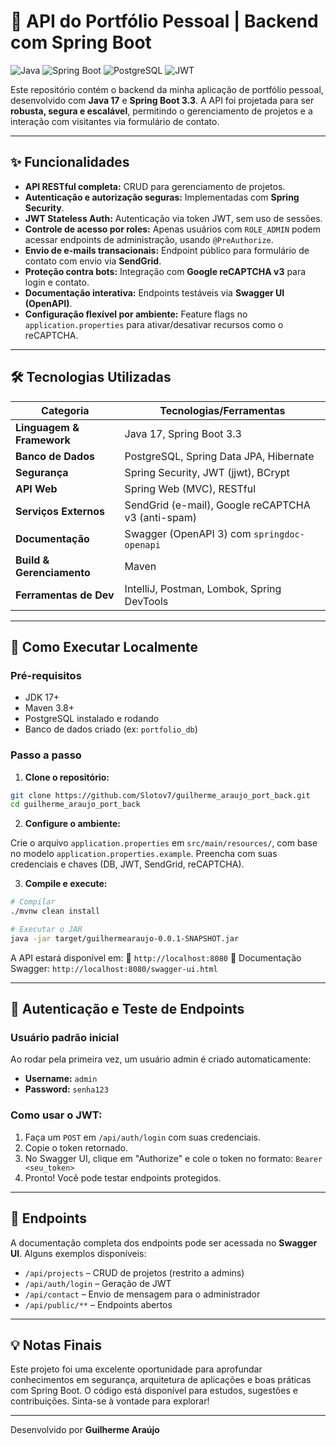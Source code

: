 # 💼 API do Portfólio Pessoal | Backend com Spring Boot

![Java](https://img.shields.io/badge/Java-17-blue?style=for-the-badge\&logo=openjdk)
![Spring Boot](https://img.shields.io/badge/Spring_Boot-3.3-green?style=for-the-badge\&logo=spring)
![PostgreSQL](https://img.shields.io/badge/PostgreSQL-16-blue?style=for-the-badge\&logo=postgresql)
![JWT](https://img.shields.io/badge/JWT-Auth-purple?style=for-the-badge\&logo=jsonwebtokens)

Este repositório contém o backend da minha aplicação de portfólio pessoal, desenvolvido com **Java 17** e **Spring Boot 3.3**.
A API foi projetada para ser **robusta, segura e escalável**, permitindo o gerenciamento de projetos e a interação com visitantes via formulário de contato.

---

## ✨ Funcionalidades

* **API RESTful completa:** CRUD para gerenciamento de projetos.
* **Autenticação e autorização seguras:** Implementadas com **Spring Security**.
* **JWT Stateless Auth:** Autenticação via token JWT, sem uso de sessões.
* **Controle de acesso por roles:** Apenas usuários com `ROLE_ADMIN` podem acessar endpoints de administração, usando `@PreAuthorize`.
* **Envio de e-mails transacionais:** Endpoint público para formulário de contato com envio via **SendGrid**.
* **Proteção contra bots:** Integração com **Google reCAPTCHA v3** para login e contato.
* **Documentação interativa:** Endpoints testáveis via **Swagger UI (OpenAPI)**.
* **Configuração flexível por ambiente:** Feature flags no `application.properties` para ativar/desativar recursos como o reCAPTCHA.

---

## 🛠️ Tecnologias Utilizadas

| Categoria                 | Tecnologias/Ferramentas                            |
| ------------------------- | -------------------------------------------------- |
| **Linguagem & Framework** | Java 17, Spring Boot 3.3                           |
| **Banco de Dados**        | PostgreSQL, Spring Data JPA, Hibernate             |
| **Segurança**             | Spring Security, JWT (jjwt), BCrypt                |
| **API Web**               | Spring Web (MVC), RESTful                          |
| **Serviços Externos**     | SendGrid (e-mail), Google reCAPTCHA v3 (anti-spam) |
| **Documentação**          | Swagger (OpenAPI 3) com `springdoc-openapi`        |
| **Build & Gerenciamento** | Maven                                              |
| **Ferramentas de Dev**    | IntelliJ, Postman, Lombok, Spring DevTools         |

---

## 🚀 Como Executar Localmente

### Pré-requisitos

* JDK 17+
* Maven 3.8+
* PostgreSQL instalado e rodando
* Banco de dados criado (ex: `portfolio_db`)

### Passo a passo

1. **Clone o repositório:**

```bash
git clone https://github.com/Slotov7/guilherme_araujo_port_back.git
cd guilherme_araujo_port_back
```

2. **Configure o ambiente:**

Crie o arquivo `application.properties` em `src/main/resources/`, com base no modelo `application.properties.example`. Preencha com suas credenciais e chaves (DB, JWT, SendGrid, reCAPTCHA).

3. **Compile e execute:**

```bash
# Compilar
./mvnw clean install

# Executar o JAR
java -jar target/guilhermearaujo-0.0.1-SNAPSHOT.jar
```

A API estará disponível em:
📍 `http://localhost:8080`
📄 Documentação Swagger: `http://localhost:8080/swagger-ui.html`

---

## 🔐 Autenticação e Teste de Endpoints

### Usuário padrão inicial

Ao rodar pela primeira vez, um usuário admin é criado automaticamente:

* **Username:** `admin`
* **Password:** `senha123`

### Como usar o JWT:

1. Faça um `POST` em `/api/auth/login` com suas credenciais.
2. Copie o token retornado.
3. No Swagger UI, clique em "Authorize" e cole o token no formato:
   `Bearer <seu_token>`
4. Pronto! Você pode testar endpoints protegidos.

---

## 📂 Endpoints

A documentação completa dos endpoints pode ser acessada no **Swagger UI**. Alguns exemplos disponíveis:

* `/api/projects` – CRUD de projetos (restrito a admins)
* `/api/auth/login` – Geração de JWT
* `/api/contact` – Envio de mensagem para o administrador
* `/api/public/**` – Endpoints abertos

---

## 💡 Notas Finais

Este projeto foi uma excelente oportunidade para aprofundar conhecimentos em segurança, arquitetura de aplicações e boas práticas com Spring Boot.
O código está disponível para estudos, sugestões e contribuições. Sinta-se à vontade para explorar!

---

Desenvolvido por **Guilherme Araújo**
